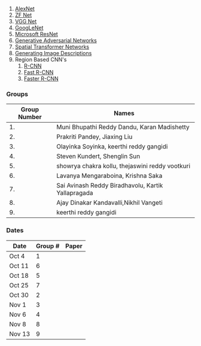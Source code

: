 1. [AlexNet](https://papers.nips.cc/paper/4824-imagenet-classification-with-deep-convolutional-neural-networks.pdf)
1. [ZF Net](https://arxiv.org/pdf/1311.2901v3.pdf)
1. [VGG Net](http://arxiv.org/pdf/1409.1556v6.pdf)
1. [GoogLeNet](http://www.cv-foundation.org/openaccess/content_cvpr_2015/papers/Szegedy_Going_Deeper_With_2015_CVPR_paper.pdf)
1. [Microsoft ResNet ](https://arxiv.org/pdf/1512.03385v1.pdf)
1. [Generative Adversarial Networks ](https://arxiv.org/pdf/1406.2661v1.pdf)
1. [Spatial Transformer Networks ](https://arxiv.org/pdf/1506.02025.pdf)
1. [Generating Image Descriptions](https://arxiv.org/pdf/1412.2306v2.pdf)
1. Region Based CNN's
    1. [R-CNN](https://arxiv.org/pdf/1311.2524v5.pdf)
    1. [Fast R-CNN](https://arxiv.org/pdf/1504.08083.pdf)
    1. [Faster R-CNN](http://arxiv.org/pdf/1506.01497v3.pdf)


### Groups

| Group Number | Names                                              |
|--------------|----------------------------------------------------|
| 1.           | Muni Bhupathi Reddy Dandu, Karan Madishetty        |
| 2.           | Prakriti Pandey, Jiaxing Liu                       |
| 3.           | Olayinka Soyinka, keerthi reddy gangidi            |
| 4.           | Steven Kundert, Shenglin Sun                       |
| 5.           | showrya chakra kollu, thejaswini reddy vootkuri    |
| 6.           | Lavanya Mengaraboina, Krishna Saka                 |
| 7.           | Sai Avinash Reddy Biradhavolu, Kartik Yallapragada |
| 8.           | Ajay Dinakar Kandavalli,Nikhil Vangeti             |
| 9.           | keerthi reddy gangidi                              |


### Dates


| Date   | Group # | Paper |
|--------|---------|-------|
| Oct 4  | 1       |       |
| Oct 11 | 6       |       |
| Oct 18 | 5       |       |
| Oct 25 | 7       |       |
| Oct 30 | 2       |       |
| Nov 1  | 3       |       |
| Nov 6  | 4       |       |
| Nov 8  | 8       |       |
| Nov 13 | 9       |       |
